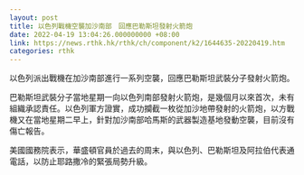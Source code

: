 ```yaml
---
layout: post
title: 以色列戰機空襲加沙南部　回應巴勒斯坦發射火箭炮
date: 2022-04-19 13:04:26.000000000 +08:00
link: https://news.rthk.hk/rthk/ch/component/k2/1644635-20220419.htm
categories: rthk
---
```


以色列派出戰機在加沙南部進行一系列空襲，回應巴勒斯坦武裝分子發射火箭炮。

巴勒斯坦武裝分子當地星期一向以色列南部發射火箭炮，是幾個月以來首次，未有組織承認責任。以色列軍方證實，成功攔截一枚從加沙地帶發射的火箭炮，以方戰機又在當地星期二早上，針對加沙南部哈馬斯的武器製造基地發動空襲，目前沒有傷亡報告。

美國國務院表示，華盛頓官員於過去的周末，與以色列、巴勒斯坦及阿拉伯代表通電話，以防止耶路撒冷的緊張局勢升級。
